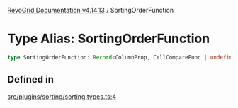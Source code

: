 [RevoGrid Documentation v4.14.13](README.md) / SortingOrderFunction

# Type Alias: SortingOrderFunction

```ts
type SortingOrderFunction: Record<ColumnProp, CellCompareFunc | undefined>;
```

## Defined in

[src/plugins/sorting/sorting.types.ts:4](https://github.com/revolist/revogrid/blob/4eff1607ca8ee7d75f31750c713182488767268a/src/plugins/sorting/sorting.types.ts#L4)
